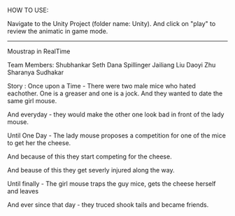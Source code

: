 HOW TO USE:

Navigate to the Unity Project (folder name: Unity).
And click on "play" to review the animatic in game mode.


---------------------------------------------------------------------
Moustrap in RealTime

Team Members:
Shubhankar Seth
Dana Spillinger
Jailiang Liu
Daoyi Zhu
Sharanya Sudhakar

Story : 
Once upon a Time -  There were two male mice who hated eachother. 
One is a greaser and one is a jock. And they wanted to date 
the same girl mouse.

And everyday -  they would make the other one look bad in 
front of the lady mouse.

Until One Day - The lady mouse proposes a competition for one of the
mice to get her the cheese.

And because of this they start competing for the cheese.

And beause of this they get severly injured along the way.

Until finally - The girl mouse traps the guy mice, gets 
the cheese herself and leaves

And ever since that day - they truced shook tails and became friends.


